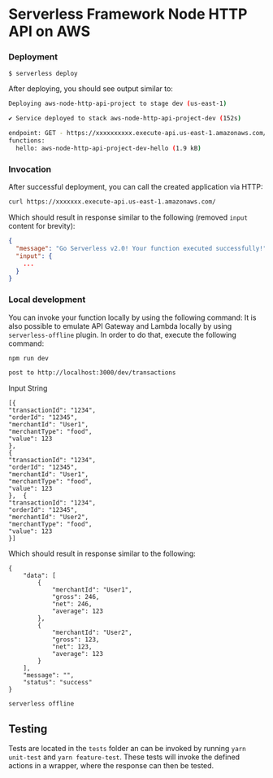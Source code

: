 <!--
title: 'AWS Simple HTTP Endpoint example in NodeJS'
description: 'This template demonstrates how to make a simple HTTP API with Node.js running on AWS Lambda and API Gateway using the Serverless Framework.'
layout: Doc
framework: v3
platform: AWS
language: nodeJS
authorLink: 'https://github.com/serverless'
authorName: 'Serverless, inc.'
authorAvatar: 'https://avatars1.githubusercontent.com/u/13742415?s=200&v=4'
-->

# Serverless Framework Node HTTP API on AWS

### Deployment

```
$ serverless deploy
```

After deploying, you should see output similar to:

```bash
Deploying aws-node-http-api-project to stage dev (us-east-1)

✔ Service deployed to stack aws-node-http-api-project-dev (152s)

endpoint: GET - https://xxxxxxxxxx.execute-api.us-east-1.amazonaws.com/
functions:
  hello: aws-node-http-api-project-dev-hello (1.9 kB)
```

### Invocation

After successful deployment, you can call the created application via HTTP:

```bash
curl https://xxxxxxx.execute-api.us-east-1.amazonaws.com/
```

Which should result in response similar to the following (removed `input` content for brevity):

```json
{
  "message": "Go Serverless v2.0! Your function executed successfully!",
  "input": {
    ...
  }
}
```

### Local development

You can invoke your function locally by using the following command:
It is also possible to emulate API Gateway and Lambda locally by using `serverless-offline` plugin. In order to do that, execute the following command:

```bash
npm run dev

post to http://localhost:3000/dev/transactions

```
Input String
```angular2html
[{
"transactionId": "1234",
"orderId": "12345",
"merchantId": "User1",
"merchantType": "food",
"value": 123
},
{
"transactionId": "1234",
"orderId": "12345",
"merchantId": "User1",
"merchantType": "food",
"value": 123
},  {
"transactionId": "1234",
"orderId": "12345",
"merchantId": "User2",
"merchantType": "food",
"value": 123
}]
```

Which should result in response similar to the following:

```
{
    "data": [
        {
            "merchantId": "User1",
            "gross": 246,
            "net": 246,
            "average": 123
        },
        {
            "merchantId": "User2",
            "gross": 123,
            "net": 123,
            "average": 123
        }
    ],
    "message": "",
    "status": "success"
}
```

```
serverless offline
```

## Testing

Tests are located in the `tests` folder an can be invoked by running `yarn unit-test` and `yarn feature-test`. These
tests will invoke the defined  actions in a wrapper, where the response can then be tested.
